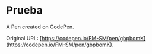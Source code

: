 # Prueba

A Pen created on CodePen.

Original URL: [https://codepen.io/FM-SM/pen/gbpbomK](https://codepen.io/FM-SM/pen/gbpbomK).

